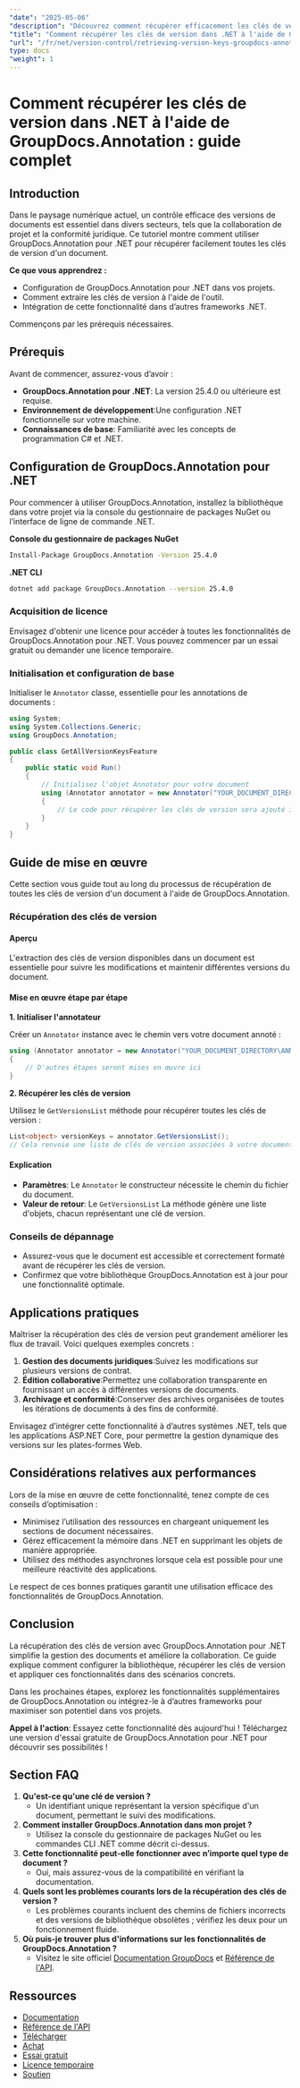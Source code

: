```yaml
---
"date": "2025-05-06"
"description": "Découvrez comment récupérer efficacement les clés de version de vos documents grâce à GroupDocs.Annotation pour .NET. Améliorez la gestion de vos documents et la collaboration grâce à ce guide étape par étape."
"title": "Comment récupérer les clés de version dans .NET à l'aide de GroupDocs.Annotation – Un guide complet"
"url": "/fr/net/version-control/retrieving-version-keys-groupdocs-annotation-dotnet/"
type: docs
"weight": 1
---
```


# Comment récupérer les clés de version dans .NET à l'aide de GroupDocs.Annotation : guide complet

## Introduction

Dans le paysage numérique actuel, un contrôle efficace des versions de documents est essentiel dans divers secteurs, tels que la collaboration de projet et la conformité juridique. Ce tutoriel montre comment utiliser GroupDocs.Annotation pour .NET pour récupérer facilement toutes les clés de version d'un document.

**Ce que vous apprendrez :**
- Configuration de GroupDocs.Annotation pour .NET dans vos projets.
- Comment extraire les clés de version à l'aide de l'outil.
- Intégration de cette fonctionnalité dans d’autres frameworks .NET.

Commençons par les prérequis nécessaires.

## Prérequis

Avant de commencer, assurez-vous d’avoir :
- **GroupDocs.Annotation pour .NET**: La version 25.4.0 ou ultérieure est requise.
- **Environnement de développement**:Une configuration .NET fonctionnelle sur votre machine.
- **Connaissances de base**: Familiarité avec les concepts de programmation C# et .NET.

## Configuration de GroupDocs.Annotation pour .NET

Pour commencer à utiliser GroupDocs.Annotation, installez la bibliothèque dans votre projet via la console du gestionnaire de packages NuGet ou l’interface de ligne de commande .NET.

**Console du gestionnaire de packages NuGet**
```bash
Install-Package GroupDocs.Annotation -Version 25.4.0
```

**.NET CLI**
```bash
dotnet add package GroupDocs.Annotation --version 25.4.0
```

### Acquisition de licence

Envisagez d'obtenir une licence pour accéder à toutes les fonctionnalités de GroupDocs.Annotation pour .NET. Vous pouvez commencer par un essai gratuit ou demander une licence temporaire.

### Initialisation et configuration de base

Initialiser le `Annotator` classe, essentielle pour les annotations de documents :

```csharp
using System;
using System.Collections.Generic;
using GroupDocs.Annotation;

public class GetAllVersionKeysFeature
{
    public static void Run()
    {
        // Initialisez l'objet Annotator pour votre document
        using (Annotator annotator = new Annotator("YOUR_DOCUMENT_DIRECTORY\ANNOTATED_WITH_VERSIONS"))
        {
            // Le code pour récupérer les clés de version sera ajouté ici
        }
    }
}
```

## Guide de mise en œuvre

Cette section vous guide tout au long du processus de récupération de toutes les clés de version d'un document à l'aide de GroupDocs.Annotation.

### Récupération des clés de version

#### Aperçu

L'extraction des clés de version disponibles dans un document est essentielle pour suivre les modifications et maintenir différentes versions du document.

#### Mise en œuvre étape par étape

**1. Initialiser l'annotateur**

Créer un `Annotator` instance avec le chemin vers votre document annoté :

```csharp
using (Annotator annotator = new Annotator("YOUR_DOCUMENT_DIRECTORY\ANNOTATED_WITH_VERSIONS"))
{
    // D'autres étapes seront mises en œuvre ici
}
```

**2. Récupérer les clés de version**

Utilisez le `GetVersionsList` méthode pour récupérer toutes les clés de version :

```csharp
List<object> versionKeys = annotator.GetVersionsList();
// Cela renvoie une liste de clés de version associées à votre document
```

#### Explication
- **Paramètres**: Le `Annotator` le constructeur nécessite le chemin du fichier du document.
- **Valeur de retour**: Le `GetVersionsList` La méthode génère une liste d'objets, chacun représentant une clé de version.

### Conseils de dépannage

- Assurez-vous que le document est accessible et correctement formaté avant de récupérer les clés de version.
- Confirmez que votre bibliothèque GroupDocs.Annotation est à jour pour une fonctionnalité optimale.

## Applications pratiques

Maîtriser la récupération des clés de version peut grandement améliorer les flux de travail. Voici quelques exemples concrets :

1. **Gestion des documents juridiques**:Suivez les modifications sur plusieurs versions de contrat.
2. **Édition collaborative**:Permettez une collaboration transparente en fournissant un accès à différentes versions de documents.
3. **Archivage et conformité**:Conserver des archives organisées de toutes les itérations de documents à des fins de conformité.

Envisagez d’intégrer cette fonctionnalité à d’autres systèmes .NET, tels que les applications ASP.NET Core, pour permettre la gestion dynamique des versions sur les plates-formes Web.

## Considérations relatives aux performances

Lors de la mise en œuvre de cette fonctionnalité, tenez compte de ces conseils d’optimisation :

- Minimisez l’utilisation des ressources en chargeant uniquement les sections de document nécessaires.
- Gérez efficacement la mémoire dans .NET en supprimant les objets de manière appropriée.
- Utilisez des méthodes asynchrones lorsque cela est possible pour une meilleure réactivité des applications.

Le respect de ces bonnes pratiques garantit une utilisation efficace des fonctionnalités de GroupDocs.Annotation.

## Conclusion

La récupération des clés de version avec GroupDocs.Annotation pour .NET simplifie la gestion des documents et améliore la collaboration. Ce guide explique comment configurer la bibliothèque, récupérer les clés de version et appliquer ces fonctionnalités dans des scénarios concrets.

Dans les prochaines étapes, explorez les fonctionnalités supplémentaires de GroupDocs.Annotation ou intégrez-le à d’autres frameworks pour maximiser son potentiel dans vos projets.

**Appel à l'action**: Essayez cette fonctionnalité dès aujourd'hui ! Téléchargez une version d'essai gratuite de GroupDocs.Annotation pour .NET pour découvrir ses possibilités !

## Section FAQ

1. **Qu'est-ce qu'une clé de version ?**
   - Un identifiant unique représentant la version spécifique d'un document, permettant le suivi des modifications.
2. **Comment installer GroupDocs.Annotation dans mon projet ?**
   - Utilisez la console du gestionnaire de packages NuGet ou les commandes CLI .NET comme décrit ci-dessus.
3. **Cette fonctionnalité peut-elle fonctionner avec n’importe quel type de document ?**
   - Oui, mais assurez-vous de la compatibilité en vérifiant la documentation.
4. **Quels sont les problèmes courants lors de la récupération des clés de version ?**
   - Les problèmes courants incluent des chemins de fichiers incorrects et des versions de bibliothèque obsolètes ; vérifiez les deux pour un fonctionnement fluide.
5. **Où puis-je trouver plus d'informations sur les fonctionnalités de GroupDocs.Annotation ?**
   - Visitez le site officiel [Documentation GroupDocs](https://docs.groupdocs.com/annotation/net/) et [Référence de l'API](https://reference.groupdocs.com/annotation/net/).

## Ressources
- [Documentation](https://docs.groupdocs.com/annotation/net/)
- [Référence de l'API](https://reference.groupdocs.com/annotation/net/)
- [Télécharger](https://releases.groupdocs.com/annotation/net/)
- [Achat](https://purchase.groupdocs.com/buy)
- [Essai gratuit](https://releases.groupdocs.com/annotation/net/)
- [Licence temporaire](https://purchase.groupdocs.com/temporary-license/)
- [Soutien](https://forum.groupdocs.com/c/annotation/)